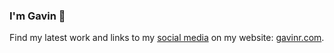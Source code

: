 ### I'm Gavin 👋

Find my latest work and links to my [social media](https://www.gavinr.com/contact/) on my website: [gavinr.com](https://gavinr.com).
